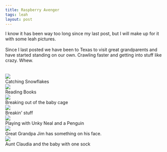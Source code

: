 ```yaml
---
title: Raspberry Avenger
tags: leah
layout: post
---
```

I know it has been way too long since my last post, but I will make up for it with some leah pictures.<br /><br />Since I last posted we have been to Texas to visit great grandparents and have started standing on our own.  Crawling faster and getting into stuff like crazy.  Whew.<br /><br /><br /><img class="picture" src="http://fuzzymonk.com/photos/leah/image/595/IMG_9645.JPG" /><br />Catching Snowflakes<br /><img class="picture" src="http://fuzzymonk.com/photos/leah/image/595/IMG_9402.JPG" /><br />Reading Books<br /><img class="picture" src="http://fuzzymonk.com/photos/leah/image/595/IMG_9375.JPG" /><br />Breaking out of the baby cage<br /><img class="picture" src="http://fuzzymonk.com/photos/leah/image/595/IMG_9215.JPG" /><br />Breakin' stuff<br /><img class="picture" src="http://fuzzymonk.com/photos/leah/image/595/IMG_9592.JPG" /><br />Playing with Unky Neal and a Penguin<br /><img class="picture" src="http://fuzzymonk.com/photos/leah/image/595/IMG_9737.JPG" /><br />Great Grandpa Jim has something on his face.<br /><img class="picture" src="http://fuzzymonk.com/photos/leah/image/595/IMG_9851.JPG" /><br />Aunt Claudia and the baby with one sock
